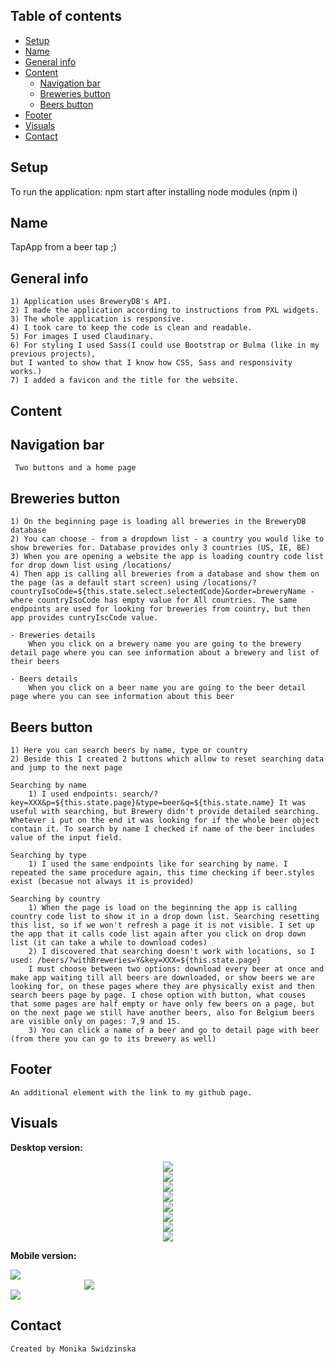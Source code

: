 ## Table of contents
* [Setup](#setup)
* [Name](#name)
* [General info](#general-info)
* [Content](#content)
    - [Navigation bar](#navigation-bar)
    - [Breweries button](#breweries-button)
    - [Beers button](#beers-button)
* [Footer](#footer)
* [Visuals](#visuals)
* [Contact](#contact)
## Setup
To run the application: npm start after installing node modules (npm i)
## Name
TapApp
from a beer tap ;)
## General info
    1) Application uses BreweryDB's API.
    2) I made the application according to instructions from PXL widgets.
    3) The whole application is responsive.
    4) I took care to keep the code is clean and readable.
    5) For images I used Claudinary.
    6) For styling I used Sass(I could use Bootstrap or Bulma (like in my previous projects),
    but I wanted to show that I know how CSS, Sass and responsivity works.)
    7) I added a favicon and the title for the website.
## Content    

## Navigation bar
     Two buttons and a home page
   
## Breweries button
    1) On the beginning page is loading all breweries in the BreweryDB database
    2) You can choose - from a dropdown list - a country you would like to show breweries for. Database provides only 3 countries (US, IE, BE)
    3) When you are opening a website the app is loading country code list for drop down list using /locations/
    4) Then app is calling all breweries from a database and show them on the page (as a default start screen) using /locations/?countryIsoCode=${this.state.select.selectedCode}&order=breweryName - where countryIsoCode has empty value for All countries. The same endpoints are used for looking for breweries from country, but then app provides cuntryIscCode value.

    - Breweries details
        When you click on a brewery name you are going to the brewery detail page where you can see information about a brewery and list of their beers

    - Beers details
        When you click on a beer name you are going to the beer detail page where you can see information about this beer
 
    
## Beers button
    1) Here you can search beers by name, type or country
    2) Beside this I created 2 buttons which allow to reset searching data and jump to the next page 

    Searching by name
        1) I used endpoints: search/?key=XXX&p=${this.state.page}&type=beer&q=${this.state.name} It was useful with searching, but Brewery didn't provide detailed searching. Whetever i put on the end it was looking for if the whole beer object contain it. To search by name I checked if name of the beer includes value of the input field.

    Searching by type
        1) I used the same endpoints like for searching by name. I repeated the same procedure again, this time checking if beer.styles exist (becasue not always it is provided)

    Searching by country
        1) When the page is load on the beginning the app is calling country code list to show it in a drop down list. Searching resetting this list, so if we won't refresh a page it is not visible. I set up the app that it calls code list again after you click on drop down list (it can take a while to download codes)
        2) I discovered that searching doesn't work with locations, so I used: /beers/?withBreweries=Y&key=XXX=${this.state.page}
        I must choose between two options: download every beer at once and make app waiting till all beers are downloaded, or show beers we are looking for, on these pages where they are physically exist and then search beers page by page. I chose option with button, what couses that some pages are half empty or have only few beers on a page, but on the next page we still have another beers, also for Belgium beers are visible only on pages: 7,9 and 15.
        3) You can click a name of a beer and go to detail page with beer (from there you can go to its brewery as well) 
        
## Footer
    An additional element with the link to my github page.
    
## Visuals

<b>Desktop version:</b>

<div style="display: flex; justify-content: center">
<img src="https://res.cloudinary.com/mokaweb/image/upload/v1589118327/PXl.WIDGETS/1.png" />
</div>

<div style="display: flex; justify-content: center">
<img src="https://res.cloudinary.com/mokaweb/image/upload/v1589118325/PXl.WIDGETS/2.png" />
</div>

<div style="display: flex; justify-content: center">
<img src="https://res.cloudinary.com/mokaweb/image/upload/v1589118323/PXl.WIDGETS/3.png" />
</div>

<div style="display: flex; justify-content: center">
<img src="https://res.cloudinary.com/mokaweb/image/upload/v1589118322/PXl.WIDGETS/4.png" />
</div>

<div style="display: flex; justify-content: center">
<img src="https://res.cloudinary.com/mokaweb/image/upload/v1589118325/PXl.WIDGETS/5.png" />
</div>

<div style="display: flex; justify-content: center">
<img src="https://res.cloudinary.com/mokaweb/image/upload/v1589118317/PXl.WIDGETS/6.png" />
</div>

<div style="display: flex; justify-content: center">
<img src="https://res.cloudinary.com/mokaweb/image/upload/v1589118321/PXl.WIDGETS/7.png" />
</div>

<div style="display: flex; justify-content: center">
<img src="https://res.cloudinary.com/mokaweb/image/upload/v1589118317/PXl.WIDGETS/8.png" />
</div>

<b>Mobile version:</b>
<div style="display: flex; justify-content: center width: 50%">
<img src="https://res.cloudinary.com/mokaweb/image/upload/v1589118309/PXl.WIDGETS/1mob.png" />
</div>

<div style="display: flex; justify-content: center; width: 50%">
<img src="https://res.cloudinary.com/mokaweb/image/upload/v1589118309/PXl.WIDGETS/2mob.png" />
</div>

<div style="display: flex; justify-content: center width: 50%">
<img src="https://res.cloudinary.com/mokaweb/image/upload/v1589118310/PXl.WIDGETS/3mob.png" />
</div>


## Contact
    Created by Monika Swidzinska